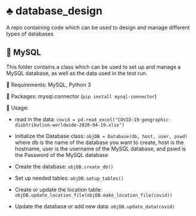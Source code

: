 # :clubs: database_design
A repo containing code which can be used to design and manage different types of databases

## :floppy_disk: MySQL

This folder contains a class which can be used to set up and manage a MySQL database, as well as the data used in the test run.

:hammer:  Requirements: MySQL, Python 3

:electric_plug:  Packages: mysql.connector (```pip install mysql-connector```)

:wrench:  Usage: 

  - read in the data: ```covid = pd.read_excel("COVID-19-geographic-disbtribution-worldwide-2020-04-19.xlsx")```

  - Initialize the Database class: ```objDB = Database(db, host, user, pswd)``` where db is the name of the database you want to create, host is the hostname, user is the username of the MySQL database, and pswd is the Password of the MySQL database

  - Create the database: ```objDB.create_db()```

  - Set up needed tables: ```objDB.setup_tables()```

  - Create or update the location table: ```objDB.update_location_file(objDB.make_location_file(covid))```

  - Update the database or add new data: ```objDB.update_data(covid)```
